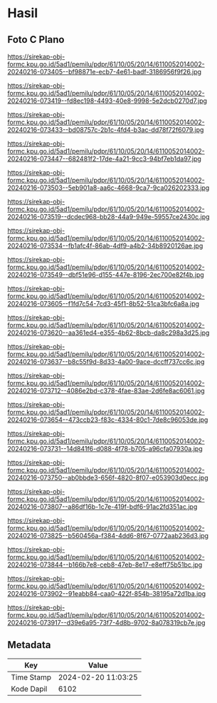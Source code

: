# Hasil

## Foto C Plano

https://sirekap-obj-formc.kpu.go.id/5ad1/pemilu/pdpr/61/10/05/20/14/6110052014002-20240216-073405--bf98871e-ecb7-4e61-badf-3186956f9f26.jpg

https://sirekap-obj-formc.kpu.go.id/5ad1/pemilu/pdpr/61/10/05/20/14/6110052014002-20240216-073419--fd8ec198-4493-40e8-9998-5e2dcb0270d7.jpg

https://sirekap-obj-formc.kpu.go.id/5ad1/pemilu/pdpr/61/10/05/20/14/6110052014002-20240216-073433--bd08757c-2b1c-4fd4-b3ac-dd78f72f6079.jpg

https://sirekap-obj-formc.kpu.go.id/5ad1/pemilu/pdpr/61/10/05/20/14/6110052014002-20240216-073447--682481f2-17de-4a21-9cc3-94bf7eb1da97.jpg

https://sirekap-obj-formc.kpu.go.id/5ad1/pemilu/pdpr/61/10/05/20/14/6110052014002-20240216-073503--5eb901a8-aa6c-4668-9ca7-9ca026202333.jpg

https://sirekap-obj-formc.kpu.go.id/5ad1/pemilu/pdpr/61/10/05/20/14/6110052014002-20240216-073519--dcdec968-bb28-44a9-949e-59557ce2430c.jpg

https://sirekap-obj-formc.kpu.go.id/5ad1/pemilu/pdpr/61/10/05/20/14/6110052014002-20240216-073534--fb1afc4f-86ab-4df9-a4b2-34b8920126ae.jpg

https://sirekap-obj-formc.kpu.go.id/5ad1/pemilu/pdpr/61/10/05/20/14/6110052014002-20240216-073549--dbf51e96-d155-447e-8196-2ec700e82f4b.jpg

https://sirekap-obj-formc.kpu.go.id/5ad1/pemilu/pdpr/61/10/05/20/14/6110052014002-20240216-073605--f1fd7c54-7cd3-45f1-8b52-51ca3bfc6a8a.jpg

https://sirekap-obj-formc.kpu.go.id/5ad1/pemilu/pdpr/61/10/05/20/14/6110052014002-20240216-073620--aa361ed4-e355-4b62-8bcb-da8c298a3d25.jpg

https://sirekap-obj-formc.kpu.go.id/5ad1/pemilu/pdpr/61/10/05/20/14/6110052014002-20240216-073637--b8c55f9d-8d33-4a00-9ace-dccff737cc6c.jpg

https://sirekap-obj-formc.kpu.go.id/5ad1/pemilu/pdpr/61/10/05/20/14/6110052014002-20240216-073712--4086e2bd-c378-4fae-83ae-2d6fe8ac6061.jpg

https://sirekap-obj-formc.kpu.go.id/5ad1/pemilu/pdpr/61/10/05/20/14/6110052014002-20240216-073654--473ccb23-f83c-4334-80c1-7de8c96053de.jpg

https://sirekap-obj-formc.kpu.go.id/5ad1/pemilu/pdpr/61/10/05/20/14/6110052014002-20240216-073731--14d841f6-d088-4f78-b705-a96cfa07930a.jpg

https://sirekap-obj-formc.kpu.go.id/5ad1/pemilu/pdpr/61/10/05/20/14/6110052014002-20240216-073750--ab0bbde3-656f-4820-8f07-e053903d0ecc.jpg

https://sirekap-obj-formc.kpu.go.id/5ad1/pemilu/pdpr/61/10/05/20/14/6110052014002-20240216-073807--a86df16b-1c7e-419f-bdf6-91ac2fd351ac.jpg

https://sirekap-obj-formc.kpu.go.id/5ad1/pemilu/pdpr/61/10/05/20/14/6110052014002-20240216-073825--b560456a-f384-4dd6-8f67-0772aab236d3.jpg

https://sirekap-obj-formc.kpu.go.id/5ad1/pemilu/pdpr/61/10/05/20/14/6110052014002-20240216-073844--b166b7e8-ceb8-47eb-8e17-e8eff75b51bc.jpg

https://sirekap-obj-formc.kpu.go.id/5ad1/pemilu/pdpr/61/10/05/20/14/6110052014002-20240216-073902--91eabb84-caa0-422f-854b-38195a72d1ba.jpg

https://sirekap-obj-formc.kpu.go.id/5ad1/pemilu/pdpr/61/10/05/20/14/6110052014002-20240216-073917--d39e6a95-73f7-4d8b-9702-8a078319cb7e.jpg


## Metadata

| Key        | Value               |
| ---------- | ------------------- |
| Time Stamp | 2024-02-20 11:03:25 |
| Kode Dapil | 6102                |



